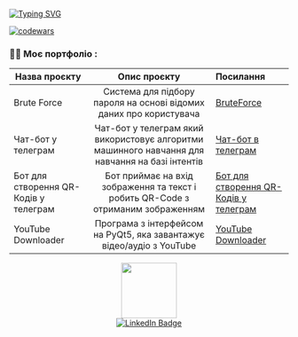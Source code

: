 [![Typing SVG](https://readme-typing-svg.herokuapp.com?color=%2336BCF7&lines=Computer+engineer+student)](https://git.io/typing-svg)

[![codewars](https://www.codewars.com/users/Neor/badges/large)](https://www.codewars.com/users/Neor)   

### :man_technologist: Моє портфоліо :
| Назва проєкту | Опис проєкту       | Посилання |
| ------------- |:------------------:| :---------|
| Brute Force     | Система для підбору пароля на основі відомих даних про користувача    |   <a href="https://github.com/Neor-IT/Code/tree/BruteForce">BruteForce</a>|
| Чат-бот у телеграм| Чат-бот у телеграм який використовує алгоритми машинного навчання для навчання на базі інтентів |   <a href="https://github.com/Neor-IT/Code/tree/TG-ChatBot">Чат-бот в телеграм</a>     |
| Бот для створення QR-Кодів у телеграм  | Бот приймає на вхід зображення та текст і робить QR-Code з отриманим зображенням |   <a href="https://github.com/Neor-IT/Code/tree/qrcode-bot">Бот для створення QR-Кодів у телеграм</a> |
| YouTube Downloader  | Програма з інтерфейсом на PyQt5, яка завантажує відео/аудіо з YouTube|   <a href="https://github.com/Neor-IT/Code/tree/youtube-downloader">YouTube Downloader</a> |

<div id="header" align="center">
  <img src="https://media.giphy.com/media/M9gbBd9nbDrOTu1Mqx/giphy.gif" width="100"/>
</div>
<div id="badges" align="center">
  <a href="https://www.linkedin.com/in/neor/"><img src="https://img.shields.io/badge/LinkedIn-blue?style=for-the-badge&logo=linkedin&logoColor=white" alt="LinkedIn Badge"/></a>
</div>
